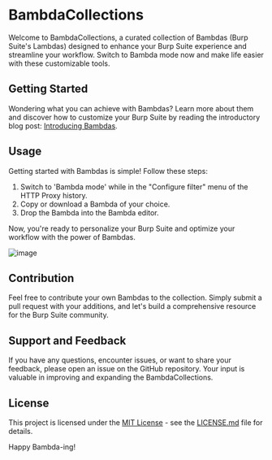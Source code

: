 # BambdaCollections

Welcome to BambdaCollections, a curated collection of Bambdas (Burp Suite's Lambdas) designed to enhance your Burp Suite experience and streamline your workflow. Switch to Bambda mode now and make life easier with these customizable tools.

## Getting Started

Wondering what you can achieve with Bambdas? Learn more about them and discover how to customize your Burp Suite by reading the introductory blog post: [Introducing Bambdas](https://portswigger.net/blog/introducing-bambdas).

## Usage

Getting started with Bambdas is simple! Follow these steps:

1. Switch to 'Bambda mode' while in the "Configure filter" menu of the HTTP Proxy history.
2. Copy or download a Bambda of your choice.
3. Drop the Bambda into the Bambda editor.

Now, you're ready to personalize your Burp Suite and optimize your workflow with the power of Bambdas.

![image](https://github.com/moolakarapasanga/BambdaCollections/assets/71237119/b50534c3-e7a6-4aca-9acf-2e380843d39e)


## Contribution

Feel free to contribute your own Bambdas to the collection. Simply submit a pull request with your additions, and let's build a comprehensive resource for the Burp Suite community.

## Support and Feedback

If you have any questions, encounter issues, or want to share your feedback, please open an issue on the GitHub repository. Your input is valuable in improving and expanding the BambdaCollections.

## License

This project is licensed under the [MIT License](LICENSE.md) - see the [LICENSE.md](LICENSE.md) file for details.

Happy Bambda-ing!
